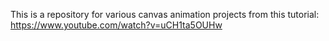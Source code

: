 This is a repository for various canvas animation projects from this tutorial: https://www.youtube.com/watch?v=uCH1ta5OUHw
